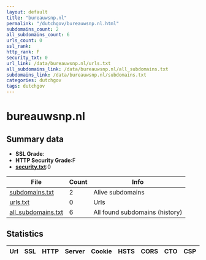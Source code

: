 ```yaml
---
layout: default
title: "bureauwsnp.nl"
permalink: "/dutchgov/bureauwsnp.nl.html"
subdomains_count: 2
all_subdomains_count: 6
urls_count: 0
ssl_rank: 
http_rank: F
security_txt: 0
url_link: /data/bureauwsnp.nl/urls.txt
all_subdomains_link: /data/bureauwsnp.nl/all_subdomains.txt
subdomains_link: /data/bureauwsnp.nl/subdomains.txt
categories: dutchgov
tags: dutchgov
---
```



# bureauwsnp.nl
## Summary data


 - **SSL Grade**:
 - **HTTP Security Grade**:F
 - **[security.txt](https://www.digitaleoverheid.nl/nieuws/standaard-security-txt-nu-verplicht-voor-overheid/)**:0


| File       | Count | Info |
|------------|-------|------|
|[subdomains.txt](/DutchGovScope/data/bureauwsnp.nl/subdomains.txt)|2|Alive subdomains|
|[urls.txt](/DutchGovScope/data/bureauwsnp.nl/urls.txt)|0|Urls|
|[all_subdomains.txt](/DutchGovScope/data/bureauwsnp.nl/all_subdomains.txt)|6|All found subdomains (history)|


## Statistics


| Url | SSL | HTTP | Server | Cookie | HSTS | CORS | CTO | CSP | XFO | XXP | RP |FP| Tech |Title |
|--------|-------|-------|------|------|------|------|------|------|------|------|------|------|------|------|

